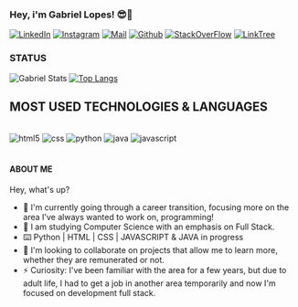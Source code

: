 
### Hey, i'm Gabriel Lopes! 😎🤞

[![LinkedIn](https://img.shields.io/badge/LinkedIn-0077B5?style=for-the-badge&logo=linkedin&logoColor=white)](https://www.linkedin.com/in/gael-lopes/)
[![Instagram](https://img.shields.io/badge/Instagram-E4405F?style=for-the-badge&logo=instagram&logoColor=white)](hhttps://www.instagram.com/moitagael/)
[![Mail](https://img.shields.io/badge/ProtonMail-8B89CC?style=for-the-badge&logo=protonmail&logoColor=white)](https://is.gd/gaellopes)
[![Github](https://img.shields.io/badge/GitHub-100000?style=for-the-badge&logo=github&logoColor=white)](https://github.com/GabrielLDN)
[![StackOverFlow](https://img.shields.io/badge/Stack_Overflow-FE7A16?style=for-the-badge&logo=stack-overflow&logoColor=white)](https://stackoverflow.com/users/21343826/gabriel-lopes)
[![LinkTree](https://img.shields.io/badge/linktree-39E09B?style=for-the-badge&logo=linktree&logoColor=white)](https://linktr.ee/gaellopes.com)


### STATUS

![Gabriel Stats](https://github-readme-stats.vercel.app/api?username=GabrielLDN&show_icons=true&theme=dark)
[![Top Langs](https://github-readme-stats.vercel.app/api/top-langs/?username=GabrielLDN&layout=compact&langs_count=16&theme=dark)](https://github.com/GabrielLDN/github-readme-stats)

## MOST USED TECHNOLOGIES & LANGUAGES

<div style="display: inline_block"><br/>
    <img alt="html5" src="https://img.shields.io/badge/HTML5-E34F26?style=for-the-badge&logo=html5&logoColor=white"/>
       <img alt="css" src="https://img.shields.io/badge/CSS3-1572B6?style=for-the-badge&logo=css3&logoColor=white"/>
       <img alt="python" src="https://img.shields.io/badge/Python-14354C?style=for-the-badge&logo=python&logoColor=white"/>
       <img alt="java" src="https://img.shields.io/badge/Java-ED8B00?style=for-the-badge&logo=openjdk&logoColor=white"/>
       <img alt="javascript" src="https://img.shields.io/badge/JavaScript-323330?style=for-the-badge&logo=javascript&logoColor=F7DF1E"/>

        
</div><br/>

#### ABOUT ME

Hey, what's up?



- 🔭 I'm currently going through a career transition, focusing more on the area I've always wanted to work on, programming!
- 🌱 I am studying Computer Science with an emphasis on Full Stack.
- ⌨️ Python | HTML | CSS | JAVASCRIPT & JAVA in progress
- 👯 I'm looking to collaborate on projects that allow me to learn more, whether they are remunerated or not.
- ⚡ Curiosity: I've been familiar with the area for a few years, but due to adult life, I had to get a job in another area temporarily and now I'm focused on development full stack.
